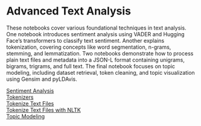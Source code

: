 # Advanced Text Analysis
These notebooks cover various foundational techniques in text analysis. One notebook introduces sentiment analysis using VADER and Hugging Face’s transformers to classify text sentiment. Another explains tokenization, covering concepts like word segmentation, n-grams, stemming, and lemmatization. Two notebooks demonstrate how to process plain text files and metadata into a JSON-L format containing unigrams, bigrams, trigrams, and full text. The final notebook focuses on topic modeling, including dataset retrieval, token cleaning, and topic visualization using Gensim and pyLDAvis.


[Sentiment Analysis](./sentiment-analysis-with-vader.ipynb)
<br>
[Tokenizers](./tokenizers.ipynb)
<br>
[Tokenize Text Files](./tokenizing-text-files.ipynb)
<br>
[Tokenize Text Files with NLTK](./tokenize-text-files-with-nltk.ipynb)
<br>
[Topic Modeling](./topic-modeling.ipynb)